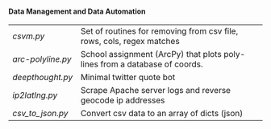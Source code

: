 #### Data Management and Data Automation </h4></th>
|                  |                                       |
|------------------|---------------------------------------|
|*csvm.py*         | Set of routines for removing from csv file, rows, cols, regex matches|
|*arc-polyline.py* | School assignment (ArcPy) that plots poly-lines from a database of coords. | 
|*deepthought.py*  | Minimal twitter quote bot |
|*ip2latlng.py*    | Scrape Apache server logs and reverse geocode ip addresses |
|*csv_to_json.py*  | Convert csv data to an array of dicts (json) |






